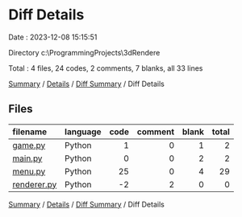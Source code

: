 # Diff Details

Date : 2023-12-08 15:15:51

Directory c:\\ProgrammingProjects\\3dRendere

Total : 4 files,  24 codes, 2 comments, 7 blanks, all 33 lines

[Summary](results.md) / [Details](details.md) / [Diff Summary](diff.md) / Diff Details

## Files
| filename | language | code | comment | blank | total |
| :--- | :--- | ---: | ---: | ---: | ---: |
| [game.py](/game.py) | Python | 1 | 0 | 1 | 2 |
| [main.py](/main.py) | Python | 0 | 0 | 2 | 2 |
| [menu.py](/menu.py) | Python | 25 | 0 | 4 | 29 |
| [renderer.py](/renderer.py) | Python | -2 | 2 | 0 | 0 |

[Summary](results.md) / [Details](details.md) / [Diff Summary](diff.md) / Diff Details